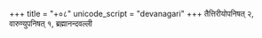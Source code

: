 +++
title = "+०८"
unicode_script = "devanagari"
+++
तैत्तिरीयोपनिषत् २, वारुण्युपनिषत् १, ब्रह्मानन्दवल्ली